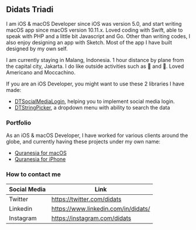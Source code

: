 ## Didats Triadi 

I am iOS & macOS Developer since iOS was version 5.0, and start writing macOS app since macOS version 10.11.x. Loved coding with Swift, able to speak with PHP and a little bit Javascript and Go. Other than writing codes, I also enjoy designing an app with Sketch. Most of the app I have built designed by my own self.

I am currently staying in Malang, Indonesia. 1 hour distance by plane from the capital city, Jakarta. I do like outside activities such as 🚴 and 🏃. Loved Americano and Moccachino. 

If you are an iOS Developer, you might want to use these 2 libraries I have made:  
* [DTSocialMediaLogin](https://github.com/didats/DTSocialMediaLogin), helping you to implement social media login.
* [DTStringPicker](https://github.com/didats/DTStringPicker), a dropdown menu with ability to search the data

### Portfolio

As an iOS & macOS Developer, I have worked for various clients around the globe, and currently having these projects under my own name:

* [Quranesia for macOS](https://rimbunesia.com/apps/quranesia-mac/)
* [Quranesia for iPhone](https://apps.apple.com/id/app/quranesia/id866235794)

### How to contact me

|  Social Media  | Link  |
|---|---|
|  Twitter | https://twitter.com/didats |
|  Linkedin |  https://www.linkedin.com/in/didats/ |
|  Instagram |  https://instagram.com/didats |

